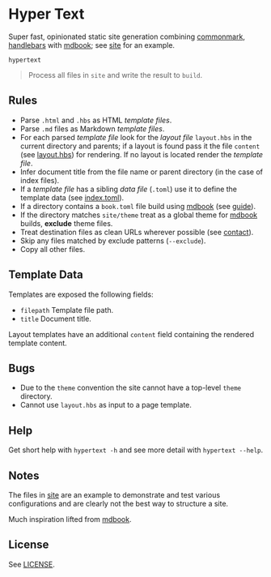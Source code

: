 # Hyper Text

Super fast, opinionated static site generation combining [commonmark][], [handlebars][] with [mdbook][]; see [site](/site) for an example.

```
hypertext
```

> Process all files in `site` and write the result to `build`.

## Rules

* Parse `.html` and `.hbs` as HTML *template files*.
* Parse `.md` files as Markdown *template files*.
* For each parsed *template file* look for the *layout file* `layout.hbs` in the current directory and parents; if a layout is found pass it the file `content` (see [layout.hbs](/site/layout.hbs)) for rendering. If no layout is located render the *template file*.
* Infer document title from the file name or parent directory (in the case of index files).
* If a *template file* has a sibling *data file* (`.toml`) use it to define the template data (see [index.toml](/site/index.toml)).
* If a directory contains a `book.toml` file build using [mdbook][] (see [guide](/site/guide)).
* If the directory matches `site/theme` treat as a global theme for [mdbook][] builds, **exclude** theme files.
* Treat destination files as clean URLs wherever possible (see [contact](/site/contact.hbs)).
* Skip any files matched by exclude patterns (`--exclude`).
* Copy all other files.

## Template Data

Templates are exposed the following fields:

* `filepath` Template file path.
* `title` Document title.

Layout templates have an additional `content` field containing the rendered template content.

## Bugs

* Due to the `theme` convention the site cannot have a top-level `theme` directory.
* Cannot use `layout.hbs` as input to a page template.

## Help

Get short help with `hypertext -h` and see more detail with `hypertext --help`.

## Notes

The files in [site](/site) are an example to demonstrate and test various configurations and are clearly not the best way to structure a site.

Much inspiration lifted from [mdbook][].

## License

See [LICENSE](/LICENSE).

[commonmark]: https://commonmark.org/
[handlebars]: https://handlebarsjs.com/
[mdbook]: https://rust-lang.github.io/mdBook/

